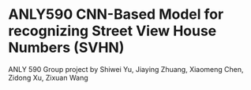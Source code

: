 # ANLY590 CNN-Based Model for recognizing Street View House Numbers (SVHN)

ANLY 590 Group project by Shiwei Yu, Jiaying Zhuang, Xiaomeng Chen, Zidong Xu, Zixuan Wang

